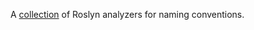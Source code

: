 A [collection](https://github.com/gpetrou/GP.NamingAnalyzers/blob/main/src/GP.NamingAnalyzers/AnalyzerReleases.Shipped.md) of Roslyn analyzers for naming conventions.